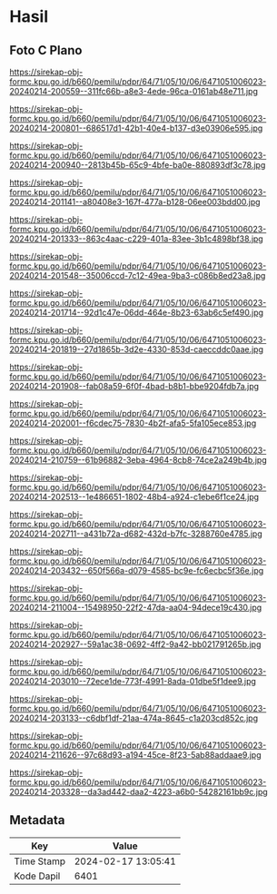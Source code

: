 # Hasil

## Foto C Plano

https://sirekap-obj-formc.kpu.go.id/b660/pemilu/pdpr/64/71/05/10/06/6471051006023-20240214-200559--311fc66b-a8e3-4ede-96ca-0161ab48e711.jpg

https://sirekap-obj-formc.kpu.go.id/b660/pemilu/pdpr/64/71/05/10/06/6471051006023-20240214-200801--686517d1-42b1-40e4-b137-d3e03906e595.jpg

https://sirekap-obj-formc.kpu.go.id/b660/pemilu/pdpr/64/71/05/10/06/6471051006023-20240214-200940--2813b45b-65c9-4bfe-ba0e-880893df3c78.jpg

https://sirekap-obj-formc.kpu.go.id/b660/pemilu/pdpr/64/71/05/10/06/6471051006023-20240214-201141--a80408e3-167f-477a-b128-06ee003bdd00.jpg

https://sirekap-obj-formc.kpu.go.id/b660/pemilu/pdpr/64/71/05/10/06/6471051006023-20240214-201333--863c4aac-c229-401a-83ee-3b1c4898bf38.jpg

https://sirekap-obj-formc.kpu.go.id/b660/pemilu/pdpr/64/71/05/10/06/6471051006023-20240214-201548--35006ccd-7c12-49ea-9ba3-c086b8ed23a8.jpg

https://sirekap-obj-formc.kpu.go.id/b660/pemilu/pdpr/64/71/05/10/06/6471051006023-20240214-201714--92d1c47e-06dd-464e-8b23-63ab6c5ef490.jpg

https://sirekap-obj-formc.kpu.go.id/b660/pemilu/pdpr/64/71/05/10/06/6471051006023-20240214-201819--27d1865b-3d2e-4330-853d-caeccddc0aae.jpg

https://sirekap-obj-formc.kpu.go.id/b660/pemilu/pdpr/64/71/05/10/06/6471051006023-20240214-201908--fab08a59-6f0f-4bad-b8b1-bbe9204fdb7a.jpg

https://sirekap-obj-formc.kpu.go.id/b660/pemilu/pdpr/64/71/05/10/06/6471051006023-20240214-202001--f6cdec75-7830-4b2f-afa5-5fa105ece853.jpg

https://sirekap-obj-formc.kpu.go.id/b660/pemilu/pdpr/64/71/05/10/06/6471051006023-20240214-210759--61b96882-3eba-4964-8cb8-74ce2a249b4b.jpg

https://sirekap-obj-formc.kpu.go.id/b660/pemilu/pdpr/64/71/05/10/06/6471051006023-20240214-202513--1e486651-1802-48b4-a924-c1ebe6f1ce24.jpg

https://sirekap-obj-formc.kpu.go.id/b660/pemilu/pdpr/64/71/05/10/06/6471051006023-20240214-202711--a431b72a-d682-432d-b7fc-3288760e4785.jpg

https://sirekap-obj-formc.kpu.go.id/b660/pemilu/pdpr/64/71/05/10/06/6471051006023-20240214-203432--650f566a-d079-4585-bc9e-fc6ecbc5f36e.jpg

https://sirekap-obj-formc.kpu.go.id/b660/pemilu/pdpr/64/71/05/10/06/6471051006023-20240214-211004--15498950-22f2-47da-aa04-94dece19c430.jpg

https://sirekap-obj-formc.kpu.go.id/b660/pemilu/pdpr/64/71/05/10/06/6471051006023-20240214-202927--59a1ac38-0692-4ff2-9a42-bb021791265b.jpg

https://sirekap-obj-formc.kpu.go.id/b660/pemilu/pdpr/64/71/05/10/06/6471051006023-20240214-203010--72ece1de-773f-4991-8ada-01dbe5f1dee9.jpg

https://sirekap-obj-formc.kpu.go.id/b660/pemilu/pdpr/64/71/05/10/06/6471051006023-20240214-203133--c6dbf1df-21aa-474a-8645-c1a203cd852c.jpg

https://sirekap-obj-formc.kpu.go.id/b660/pemilu/pdpr/64/71/05/10/06/6471051006023-20240214-211626--97c68d93-a194-45ce-8f23-5ab88addaae9.jpg

https://sirekap-obj-formc.kpu.go.id/b660/pemilu/pdpr/64/71/05/10/06/6471051006023-20240214-203328--da3ad442-daa2-4223-a6b0-54282161bb9c.jpg


## Metadata

| Key        | Value               |
| ---------- | ------------------- |
| Time Stamp | 2024-02-17 13:05:41 |
| Kode Dapil | 6401                |



